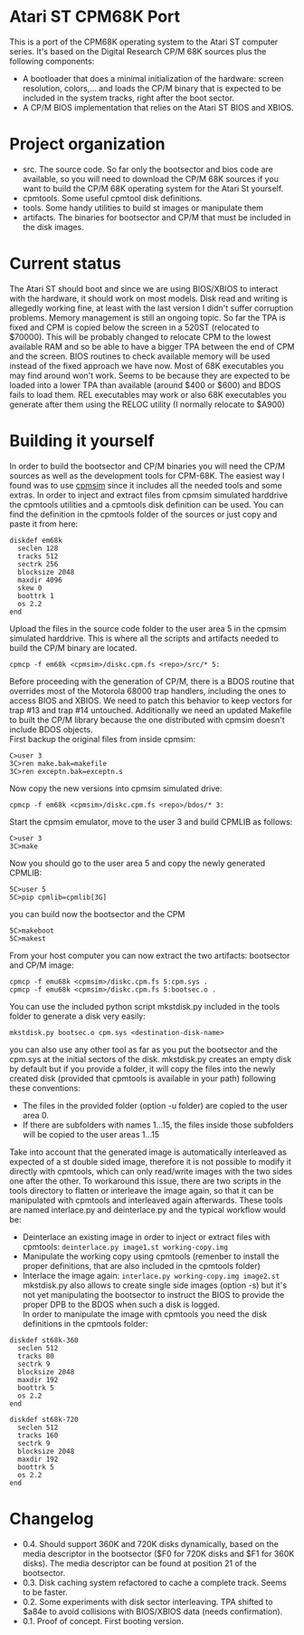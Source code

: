 # Atari ST CPM68K Port
This is a port of the CPM68K operating system to the Atari ST computer series. It's based on the Digital Research CP/M 68K sources plus the following components:

- A bootloader that does a minimal initialization of the hardware: screen resolution, colors,... and loads the CP/M binary that is expected to be included in the system tracks, right after the boot sector.
- A CP/M BIOS implementation that relies on the Atari ST BIOS and XBIOS.

# Project organization
- src. The source code. So far only the bootsector and bios code are available, so you will need to download the CP/M 68K sources if you want to build the CP/M 68K operating system for the Atari St yourself.
- cpmtools. Some useful cpmtool disk definitions.
- tools. Some handy utilities to build st images or manipulate them
- artifacts. The binaries for bootsector and CP/M that must be included in the disk images.

# Current status
The Atari ST should boot and since we are using BIOS/XBIOS to interact with the hardware, it should work on most models. Disk read and writing is allegedly working fine, at least with the last version I didn't suffer corruption problems.
Memory management is still an ongoing topic. So far the TPA is fixed and CPM is copied below the screen in a 520ST (relocated to $70000). This will be probably changed to relocate CPM to the lowest available RAM and so be able to have a bigger TPA between the end of CPM and the screen. BIOS routines to check available memory will be used instead of the fixed approach we have now.
Most of 68K executables you may find around won't work. Seems to be because they are expected to be loaded into a lower TPA than available (around $400 or $600) and BDOS fails to load them. REL executables may work or also 68K executables you generate after them using the RELOC utility (I normally relocate to $A900)

# Building it yourself
In order to build the bootsector and CP/M binaries you will need the CP/M sources as well as the development tools for CPM-68K. The easiest way I found was to use [cpmsim](http://davesrocketworks.com/electronics/cpm68/simulator.html) since it includes all the needed tools and some extras.
In order to inject and extract files from cpmsim simulated harddrive the cpmtools utilities and a cpmtools disk definition can be used. You can find the definition in the cpmtools folder of the sources or just copy and paste it from here:
```
diskdef em68k
  seclen 128
  tracks 512
  sectrk 256
  blocksize 2048
  maxdir 4096
  skew 0
  boottrk 1
  os 2.2
end
```
Upload the files in the source code folder to the user area 5 in the cpmsim simulated harddrive. This is where all the scripts and artifacts needed to build the CP/M binary are located.
```
cpmcp -f em68k <cpmsim>/diskc.cpm.fs <repo>/src/* 5:
```
Before proceeding with the generation of CP/M, there is a BDOS routine that overrides most of the Motorola 68000 trap handlers, including the ones to access BIOS and XBIOS. We need to patch this behavior to keep vectors for trap #13 and trap #14 untouched. Additionally we need an updated Makefile to built the CP/M library because the one distributed with cpmsim doesn't include BDOS objects.  
First backup the original files from inside cpmsim:
```
C>user 3
3C>ren make.bak=makefile
3C>ren exceptn.bak=exceptn.s
```
Now copy the new versions into cpmsim simulated drive:
```
cpmcp -f em68k <cpmsim>/diskc.cpm.fs <repo>/bdos/* 3:
```
Start the cpmsim emulator, move to the user 3 and build CPMLIB as follows:
```
C>user 3
3C>make
```
Now you should go to the user area 5 and copy the newly generated CPMLIB:
```
5C>user 5
5C>pip cpmlib=cpmlib[3G]
```
you can build now the bootsector and the CPM
```
5C>makeboot
5C>makest
```
From your host computer you can now extract the two artifacts: bootsector and CP/M image:
```
cpmcp -f emu68k <cpmsim>/diskc.cpm.fs 5:cpm.sys .
cpmcp -f emu68k <cpmsim>/diskc.cpm.fs 5:bootsec.o .
```
You can use the included python script mkstdisk.py included in the tools folder to generate a disk very easily:
```
mkstdisk.py bootsec.o cpm.sys <destination-disk-name>
```
you can also use any other tool as far as you put the bootsector and the cpm.sys at the initial sectors of the disk. mkstdisk.py creates an empty disk by default but if you provide a folder, it will copy the files into the newly created disk (provided that cpmtools is available in your path) following these conventions:
- The files in the provided folder (option -u folder) are copied to the user area 0.
- If there are subfolders with names 1...15, the files inside those subfolders will be copied to the user areas 1...15

Take into account that the generated image is automatically interleaved as expected of a st double sided image, therefore it is not possible to modify it directly with cpmtools, which can only read/write images with the two sides one after the other. To workaround this issue, there are two scripts in the tools directory to flatten or interleave the image again, so that it can be manipulated with cpmtools and interleaved again afterwards. These tools are named interlace.py and deinterlace.py and the typical workflow would be:
- Deinterlace an existing image in order to inject or extract files with cpmtools: ```deinterlace.py image1.st working-copy.img```
- Manipulate the working copy using cpmtools (remenber to install the proper definitions, that are also included in the cpmtools folder)
- Interlace the image again: ```interlace.py working-copy.img image2.st```  
mkstdisk.py also allows to create single side images (option -s) but it's not yet manipulating the bootsector to instruct the BIOS to provide the proper DPB to the BDOS when such a disk is logged.  
In order to manipulate the image with cpmtools you need the disk definitions in the cpmtools folder:
```
diskdef st68k-360
  seclen 512
  tracks 80
  sectrk 9
  blocksize 2048
  maxdir 192
  boottrk 5
  os 2.2
end

diskdef st68k-720
  seclen 512
  tracks 160
  sectrk 9
  blocksize 2048
  maxdir 192
  boottrk 5
  os 2.2
end
```
# Changelog
- 0.4. Should support 360K and 720K disks dynamically, based on the media descriptor in the bootsector ($F0 for 720K disks and $F1 for 360K disks). The media descriptor can be found at position 21 of the bootsector.
- 0.3. Disk caching system refactored to cache a complete track. Seems to be faster.
- 0.2. Some experiments with disk sector interleaving. TPA shifted to $a84e to avoid collisions with BIOS/XBIOS data (needs confirmation).
- 0.1. Proof of concept. First booting version.


